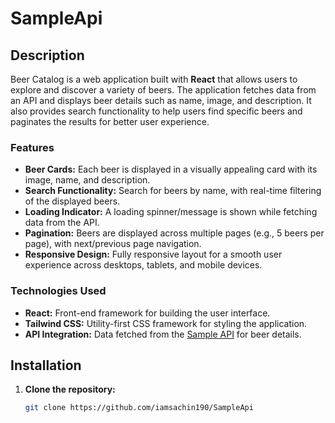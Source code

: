 # SampleApi

## Description
Beer Catalog is a web application built with **React** that allows users to explore and discover a variety of beers. The application fetches data from an API and displays beer details such as name, image, and description. It also provides search functionality to help users find specific beers and paginates the results for better user experience.

### Features
- **Beer Cards:** Each beer is displayed in a visually appealing card with its image, name, and description.
- **Search Functionality:** Search for beers by name, with real-time filtering of the displayed beers.
- **Loading Indicator:** A loading spinner/message is shown while fetching data from the API.
- **Pagination:** Beers are displayed across multiple pages (e.g., 5 beers per page), with next/previous page navigation.
- **Responsive Design:** Fully responsive layout for a smooth user experience across desktops, tablets, and mobile devices.

### Technologies Used
- **React:** Front-end framework for building the user interface.
- **Tailwind CSS:** Utility-first CSS framework for styling the application.
- **API Integration:** Data fetched from the [Sample API](https://api.sampleapis.com/beers/ale) for beer details.

## Installation

1. **Clone the repository:**
   ```bash
   git clone https://github.com/iamsachin190/SampleApi
